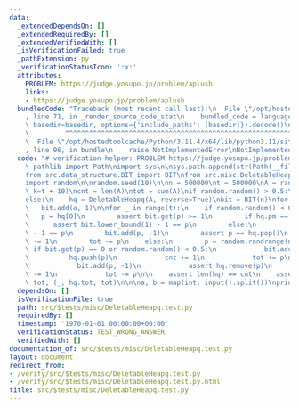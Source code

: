 ```yaml
---
data:
  _extendedDependsOn: []
  _extendedRequiredBy: []
  _extendedVerifiedWith: []
  _isVerificationFailed: true
  _pathExtension: py
  _verificationStatusIcon: ':x:'
  attributes:
    PROBLEM: https://judge.yosupo.jp/problem/aplusb
    links:
    - https://judge.yosupo.jp/problem/aplusb
  bundledCode: "Traceback (most recent call last):\n  File \"/opt/hostedtoolcache/Python/3.11.4/x64/lib/python3.11/site-packages/onlinejudge_verify/documentation/build.py\"\
    , line 71, in _render_source_code_stat\n    bundled_code = language.bundle(stat.path,\
    \ basedir=basedir, options={'include_paths': [basedir]}).decode()\n          \
    \         ^^^^^^^^^^^^^^^^^^^^^^^^^^^^^^^^^^^^^^^^^^^^^^^^^^^^^^^^^^^^^^^^^^^^^^^^^^^^^^^^^\n\
    \  File \"/opt/hostedtoolcache/Python/3.11.4/x64/lib/python3.11/site-packages/onlinejudge_verify/languages/python.py\"\
    , line 96, in bundle\n    raise NotImplementedError\nNotImplementedError\n"
  code: "# verification-helper: PROBLEM https://judge.yosupo.jp/problem/aplusb\nfrom\
    \ pathlib import Path\nimport sys\n\nsys.path.append(str(Path(__file__).resolve().parent.parent.parent.parent))\n\
    from src.data_structure.BIT import BIT\nfrom src.misc.DeletableHeapq import DeletableHeapq\n\
    import random\n\nrandom.seed(10)\n\nn = 500000\nt = 500000\nA = random.choices(range(n),\
    \ k=t + 10)\ncnt = len(A)\ntot = sum(A)\nif random.random() > 0.5:\n    hq = DeletableHeapq(A)\n\
    else:\n    hq = DeletableHeapq(A, reverse=True)\nbit = BIT(n)\nfor a in A:\n \
    \   bit.add(a, 1)\n\nfor _ in range(t):\n    if random.random() < 0.3:\n     \
    \   p = hq[0]\n        assert bit.get(p) >= 1\n        if hq.pm == 1:\n      \
    \      assert bit.lower_bound(1) - 1 == p\n        else:\n            assert bit.lower_bound(cnt)\
    \ - 1 == p\n        bit.add(p, -1)\n        assert p == hq.pop()\n        cnt\
    \ -= 1\n        tot -= p\n    else:\n        p = random.randrange(n)\n       \
    \ if bit.get(p) == 0 or random.random() < 0.5:\n            bit.add(p, 1)\n  \
    \          hq.push(p)\n            cnt += 1\n            tot += p\n        else:\n\
    \            bit.add(p, -1)\n            assert hq.remove(p)\n            cnt\
    \ -= 1\n            tot -= p\n\n    assert len(hq) == cnt\n    assert hq.tot ==\
    \ tot, (_, hq.tot, tot)\n\n\na, b = map(int, input().split())\nprint(a + b)\n"
  dependsOn: []
  isVerificationFile: true
  path: src/$tests/misc/DeletableHeapq.test.py
  requiredBy: []
  timestamp: '1970-01-01 00:00:00+00:00'
  verificationStatus: TEST_WRONG_ANSWER
  verifiedWith: []
documentation_of: src/$tests/misc/DeletableHeapq.test.py
layout: document
redirect_from:
- /verify/src/$tests/misc/DeletableHeapq.test.py
- /verify/src/$tests/misc/DeletableHeapq.test.py.html
title: src/$tests/misc/DeletableHeapq.test.py
---
```

